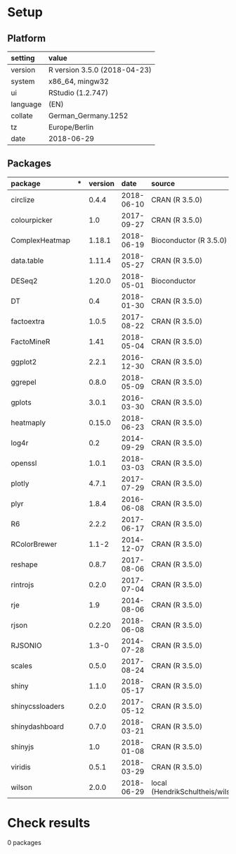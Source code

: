 # Setup

## Platform

|setting  |value                        |
|:--------|:----------------------------|
|version  |R version 3.5.0 (2018-04-23) |
|system   |x86_64, mingw32              |
|ui       |RStudio (1.2.747)            |
|language |(EN)                         |
|collate  |German_Germany.1252          |
|tz       |Europe/Berlin                |
|date     |2018-06-29                   |

## Packages

|package         |*  |version |date       |source                              |
|:---------------|:--|:-------|:----------|:-----------------------------------|
|circlize        |   |0.4.4   |2018-06-10 |CRAN (R 3.5.0)                      |
|colourpicker    |   |1.0     |2017-09-27 |CRAN (R 3.5.0)                      |
|ComplexHeatmap  |   |1.18.1  |2018-06-19 |Bioconductor (R 3.5.0)              |
|data.table      |   |1.11.4  |2018-05-27 |CRAN (R 3.5.0)                      |
|DESeq2          |   |1.20.0  |2018-05-01 |Bioconductor                        |
|DT              |   |0.4     |2018-01-30 |CRAN (R 3.5.0)                      |
|factoextra      |   |1.0.5   |2017-08-22 |CRAN (R 3.5.0)                      |
|FactoMineR      |   |1.41    |2018-05-04 |CRAN (R 3.5.0)                      |
|ggplot2         |   |2.2.1   |2016-12-30 |CRAN (R 3.5.0)                      |
|ggrepel         |   |0.8.0   |2018-05-09 |CRAN (R 3.5.0)                      |
|gplots          |   |3.0.1   |2016-03-30 |CRAN (R 3.5.0)                      |
|heatmaply       |   |0.15.0  |2018-06-23 |CRAN (R 3.5.0)                      |
|log4r           |   |0.2     |2014-09-29 |CRAN (R 3.5.0)                      |
|openssl         |   |1.0.1   |2018-03-03 |CRAN (R 3.5.0)                      |
|plotly          |   |4.7.1   |2017-07-29 |CRAN (R 3.5.0)                      |
|plyr            |   |1.8.4   |2016-06-08 |CRAN (R 3.5.0)                      |
|R6              |   |2.2.2   |2017-06-17 |CRAN (R 3.5.0)                      |
|RColorBrewer    |   |1.1-2   |2014-12-07 |CRAN (R 3.5.0)                      |
|reshape         |   |0.8.7   |2017-08-06 |CRAN (R 3.5.0)                      |
|rintrojs        |   |0.2.0   |2017-07-04 |CRAN (R 3.5.0)                      |
|rje             |   |1.9     |2014-08-06 |CRAN (R 3.5.0)                      |
|rjson           |   |0.2.20  |2018-06-08 |CRAN (R 3.5.0)                      |
|RJSONIO         |   |1.3-0   |2014-07-28 |CRAN (R 3.5.0)                      |
|scales          |   |0.5.0   |2017-08-24 |CRAN (R 3.5.0)                      |
|shiny           |   |1.1.0   |2018-05-17 |CRAN (R 3.5.0)                      |
|shinycssloaders |   |0.2.0   |2017-05-12 |CRAN (R 3.5.0)                      |
|shinydashboard  |   |0.7.0   |2018-03-21 |CRAN (R 3.5.0)                      |
|shinyjs         |   |1.0     |2018-01-08 |CRAN (R 3.5.0)                      |
|viridis         |   |0.5.1   |2018-03-29 |CRAN (R 3.5.0)                      |
|wilson          |   |2.0.0   |2018-06-29 |local (HendrikSchultheis/wilson@NA) |

# Check results

0 packages




